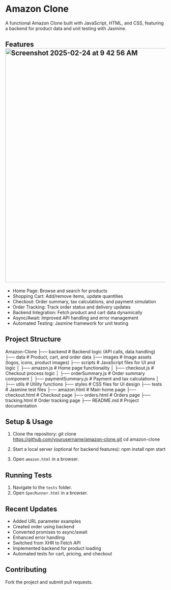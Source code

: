 # Amazon Clone

A functional Amazon Clone built with JavaScript, HTML, and CSS, featuring a backend for product data and unit testing with Jasmine.


## Features<img width="734" alt="Screenshot 2025-02-24 at 9 42 56 AM" src="https://github.com/user-attachments/assets/321fe425-c519-457c-911c-e259f6e1e5af" />


- Home Page: Browse and search for products
- Shopping Cart: Add/remove items, update quantities
- Checkout: Order summary, tax calculations, and payment simulation
- Order Tracking: Track order status and delivery updates
- Backend Integration: Fetch product and cart data dynamically
- Async/Await: Improved API handling and error management
- Automated Testing: Jasmine framework for unit testing

## Project Structure

Amazon-Clone ├── backend # Backend logic (API calls, data handling) ├── data # Product, cart, and order data ├── images # Image assets (logos, icons, product images) ├── scripts # JavaScript files for UI and logic │ ├── amazon.js # Home page functionality │ ├── checkout.js # Checkout process logic │ ├── orderSummary.js # Order summary component │ ├── paymentSummary.js # Payment and tax calculations │ ├── utils # Utility functions ├── styles # CSS files for UI design ├── tests # Jasmine test files ├── amazon.html # Main home page ├── checkout.html # Checkout page ├── orders.html # Orders page ├── tracking.html # Order tracking page ├── README.md # Project documentation



## Setup & Usage

1. Clone the repository:
git clone https://github.com/yourusername/amazon-clone.git cd amazon-clone


2. Start a local server (optional for backend features):
npm install npm start


3. Open `amazon.html` in a browser.

## Running Tests

1. Navigate to the `tests` folder.
2. Open `SpecRunner.html` in a browser.

## Recent Updates

- Added URL parameter examples
- Created order using backend
- Converted promises to async/await
- Enhanced error handling
- Switched from XHR to Fetch API
- Implemented backend for product loading
- Automated tests for cart, pricing, and checkout

## Contributing

Fork the project and submit pull requests.
